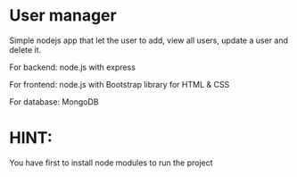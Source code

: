 # User manager
Simple nodejs app that let the user to add, view all users, update a user and delete it. 

For backend: node.js with express 

For frontend: node.js with Bootstrap library for HTML & CSS 

For database: MongoDB

# HINT:
You have first to install node modules to run the project 
